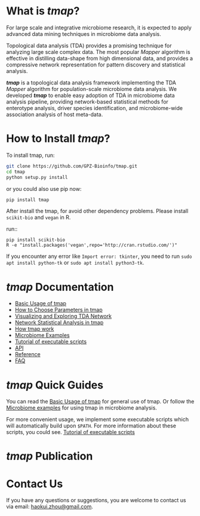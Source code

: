 # What is *tmap*?

For large scale and integrative microbiome research, it is expected to apply advanced data mining techniques in microbiome data analysis.

Topological data analysis (TDA) provides a promising technique for analyzing large scale complex data. The most popular *Mapper* algorithm is effective in distilling data-shape from high dimensional data, and provides a compressive network representation for pattern discovery and statistical analysis.

***tmap*** is a topological data analysis framework implementing the TDA *Mapper* algorithm for population-scale microbiome data analysis. We developed ***tmap*** to enable easy adoption of TDA in microbiome data analysis pipeline, providing network-based statistical methods for enterotype analysis, driver species identification, and microbiome-wide association analysis of host meta-data.

# How to Install *tmap*?

To install tmap, run:
```bash
git clone https://github.com/GPZ-Bioinfo/tmap.git
cd tmap
python setup.py install
```

or you could also use pip now:
```bash
pip install tmap
```


After install the tmap, for avoid other dependency problems. Please install ``scikit-bio`` and ``vegan`` in R.

run::

    pip install scikit-bio
    R -e "install.packages('vegan',repo='http://cran.rstudio.com/')"

If you encounter any error like `Import error: tkinter`, you need to run `sudo apt install python-tk` or `sudo apt install python3-tk`.

# *tmap* Documentation

* [Basic Usage of tmap](https://tmap.readthedocs.io/en/latest/basic.html)
* [How to Choose Parameters in tmap](https://tmap.readthedocs.io/en/latest/param.html)
* [Visualizing and Exploring TDA Network](https://tmap.readthedocs.io/en/latest/vis.html)
* [Network Statistical Analysis in tmap](https://tmap.readthedocs.io/en/latest/statistical.html)
* [How tmap work](https://tmap.readthedocs.io/en/latest/how2work.html)
* [Microbiome Examples](https://tmap.readthedocs.io/en/latest/example.html)
* [Tutorial of executable scripts](https://tmap.readthedocs.io/en/latest/scripts.html)
* [API](https://tmap.readthedocs.io/en/latest/api.html)
* [Reference](https://tmap.readthedocs.io/en/latest/reference.html)
* [FAQ](https://tmap.readthedocs.io/en/latest/FAQ.html)

# *tmap* Quick Guides

You can read the [Basic Usage of tmap](https://tmap.readthedocs.io/en/latest/basic.html) for general use of tmap.
Or follow the [Microbiome examples](https://tmap.readthedocs.io/en/latest/example.html) for using tmap in microbiome analysis.

For more convenient usage, we implement some executable scripts which will automatically build upon `$PATH`. For more information about these scripts, you could see.
[Tutorial of executable scripts](https://tmap.readthedocs.io/en/latest/scripts.html)

# *tmap* Publication

# Contact Us
If you have any questions or suggestions, you are welcome to contact us via email: haokui.zhou@gmail.com.
